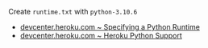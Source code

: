 Create `runtime.txt` with `python-3.10.6`

- [devcenter.heroku.com ~ Specifying a Python Runtime](https://devcenter.heroku.com/articles/python-runtimes#selecting-a-runtime)
- [devcenter.heroku.com ~ Heroku Python Support](https://devcenter.heroku.com/articles/python-support#specifying-a-python-version)
